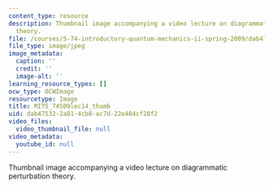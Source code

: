 ```yaml
---
content_type: resource
description: Thumbnail image accompanying a video lecture on diagrammatic perturbation
  theory.
file: /courses/5-74-introductory-quantum-mechanics-ii-spring-2009/dab475322a814cb8ac7d22e404cf28f2_MIT5_74S09lec14_thumb.jpg
file_type: image/jpeg
image_metadata:
  caption: ''
  credit: ''
  image-alt: ''
learning_resource_types: []
ocw_type: OCWImage
resourcetype: Image
title: MIT5_74S09lec14_thumb
uid: dab47532-2a81-4cb8-ac7d-22e404cf28f2
video_files:
  video_thumbnail_file: null
video_metadata:
  youtube_id: null
---
```

Thumbnail image accompanying a video lecture on diagrammatic perturbation theory.

